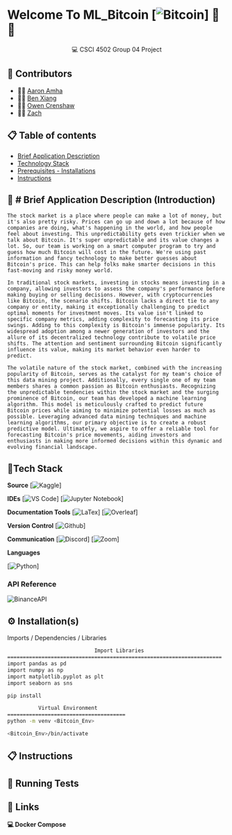 # Welcome To ML_Bitcoin [![Bitcoin](https://img.shields.io/badge/Bitcoin-000000?style=for-the-badge&logo=bitcoin&logoColor=white)] 📖👋

<p align='center'> 
  💻 CSCI 4502 Group 04 Project
</p>




👥 Contributors
---------------

- 👨‍🍳 [Aaron Amha](https://github.com/AaronAmha)
- 👨‍🍳 [Ben Xiang](https://github.com/jonben3215)
- 👨‍🍳 [Owen Crenshaw](https://github.com/)
- 👩‍🍳 [Zach ](https://github.com/qung5100)

📋 Table of contents
--------------------

* [Brief Application Description ](#-brief-application-description-introduction)
* [Technology Stack](#tech-stack)
* [Prerequisites - Installations](#%EF%B8%8F-installation)
* [Instructions](#-instructions)

📝 # Brief Application Description (Introduction) 
-------------------------------------------------

	The stock market is a place where people can make a lot of money, but it's also pretty risky. Prices can go up and down a lot because of how companies are doing, what's happening in the world, and how people feel about investing. This unpredictability gets even trickier when we talk about Bitcoin. It's super unpredictable and its value changes a lot. So, our team is working on a smart computer program to try and guess how much Bitcoin will cost in the future. We're using past information and fancy technology to make better guesses about Bitcoin's price. This can help folks make smarter decisions in this fast-moving and risky money world.

	In traditional stock markets, investing in stocks means investing in a company, allowing investors to assess the company's performance before making buying or selling decisions. However, with cryptocurrencies like Bitcoin, the scenario shifts. Bitcoin lacks a direct tie to any company or entity, making it exceptionally challenging to predict optimal moments for investment moves. Its value isn't linked to specific company metrics, adding complexity to forecasting its price swings. Adding to this complexity is Bitcoin's immense popularity. Its widespread adoption among a newer generation of investors and the allure of its decentralized technology contribute to volatile price shifts. The attention and sentiment surrounding Bitcoin significantly influence its value, making its market behavior even harder to predict.

	The volatile nature of the stock market, combined with the increasing popularity of Bitcoin, serves as the catalyst for my team's choice of this data mining project. Additionally, every single one of my team members shares a common passion as Bitcoin enthusiasts. Recognizing the unpredictable tendencies within the stock market and the surging prominence of Bitcoin, our team has developed a machine learning algorithm. This model is meticulously crafted to predict future Bitcoin prices while aiming to minimize potential losses as much as possible. Leveraging advanced data mining techniques and machine learning algorithms, our primary objective is to create a robust predictive model. Ultimately, we aspire to offer a reliable tool for forecasting Bitcoin's price movements, aiding investors and enthusiasts in making more informed decisions within this dynamic and evolving financial landscape.



## 📱Tech Stack

**Source**
[![Kaggle](https://img.shields.io/badge/Kaggle-20BEFF?style=for-the-badge&logo=Kaggle&logoColor=white)]

**IDEs**
[![VS Code](https://img.shields.io/badge/Visual_Studio_Code-0078D4?style=for-the-badge&logo=visual%20studio%20code&logoColor=white)]
[![Jupyter Notebook](https://img.shields.io/badge/Made%20with-Jupyter-orange?style=for-the-badge&logo=Jupyter)]

**Documentation Tools** 
[![LaTex](https://img.shields.io/badge/Made%20with-LaTeX-1f425f.svg)]
[![Overleaf](https://img.shields.io/badge/Overleaf-47A141?style=for-the-badge&logo=Overleaf&logoColor=white)]

**Version Control**
[![Github](https://img.shields.io/badge/GitHub-100000?style=for-the-badge&logo=github&logoColor=white)]

**Communication**
[![Discord](https://img.shields.io/badge/Discord-7289DA?style=for-the-badge&logo=discord&logoColor=white)]
[![Zoom](https://img.shields.io/badge/Zoom-2D8CFF?style=for-the-badge&logo=zoom&logoColor=white)]

**Languages**

[![Python](https://img.shields.io/badge/Python-3776AB?style=for-the-badge&logo=python&logoColor=white)]


### API Reference

![BinanceAPI](https://img.shields.io/badge/Binance-FCD535?style=for-the-badge&logo=binance&logoColor=white)



## ⚙️ Installation(s)

Imports / Dependencies / Libraries

```bash
                            Import Libraries
=====================================================================
import pandas as pd
import numpy as np
import matplotlib.pyplot as plt
import seaborn as sns

pip install 
```
```bash
          Virtual Environment
======================================
python -m venv <Bitcoin_Env>

<Bitcoin_Env>/bin/activate


```


## 📋 Instructions


        
## 🧪 Running Tests




## 🔗 Links

**💻 Docker Compose**

